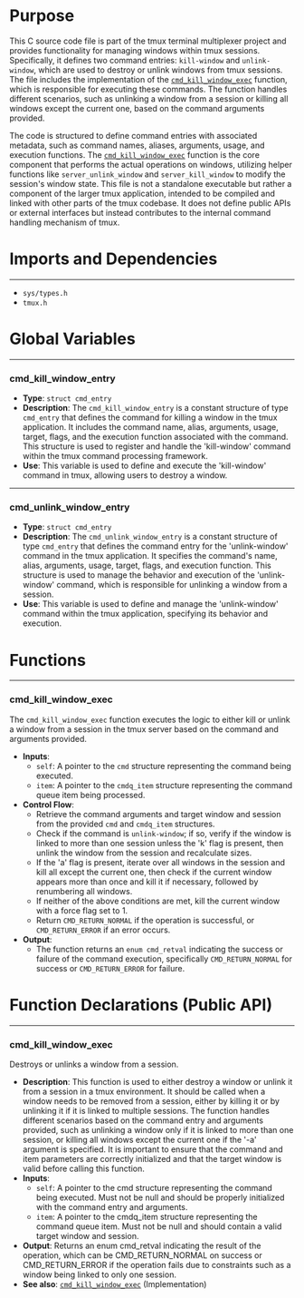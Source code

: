 # Purpose
This C source code file is part of the tmux terminal multiplexer project and provides functionality for managing windows within tmux sessions. Specifically, it defines two command entries: `kill-window` and `unlink-window`, which are used to destroy or unlink windows from tmux sessions. The file includes the implementation of the [`cmd_kill_window_exec`](#cmd_kill_window_exec) function, which is responsible for executing these commands. The function handles different scenarios, such as unlinking a window from a session or killing all windows except the current one, based on the command arguments provided.

The code is structured to define command entries with associated metadata, such as command names, aliases, arguments, usage, and execution functions. The [`cmd_kill_window_exec`](#cmd_kill_window_exec) function is the core component that performs the actual operations on windows, utilizing helper functions like `server_unlink_window` and `server_kill_window` to modify the session's window state. This file is not a standalone executable but rather a component of the larger tmux application, intended to be compiled and linked with other parts of the tmux codebase. It does not define public APIs or external interfaces but instead contributes to the internal command handling mechanism of tmux.
# Imports and Dependencies

---
- `sys/types.h`
- `tmux.h`


# Global Variables

---
### cmd_kill_window_entry
- **Type**: `struct cmd_entry`
- **Description**: The `cmd_kill_window_entry` is a constant structure of type `cmd_entry` that defines the command for killing a window in the tmux application. It includes the command name, alias, arguments, usage, target, flags, and the execution function associated with the command. This structure is used to register and handle the 'kill-window' command within the tmux command processing framework.
- **Use**: This variable is used to define and execute the 'kill-window' command in tmux, allowing users to destroy a window.


---
### cmd_unlink_window_entry
- **Type**: `struct cmd_entry`
- **Description**: The `cmd_unlink_window_entry` is a constant structure of type `cmd_entry` that defines the command entry for the 'unlink-window' command in the tmux application. It specifies the command's name, alias, arguments, usage, target, flags, and execution function. This structure is used to manage the behavior and execution of the 'unlink-window' command, which is responsible for unlinking a window from a session.
- **Use**: This variable is used to define and manage the 'unlink-window' command within the tmux application, specifying its behavior and execution.


# Functions

---
### cmd_kill_window_exec<!-- {{#callable:cmd_kill_window_exec}} -->
The `cmd_kill_window_exec` function executes the logic to either kill or unlink a window from a session in the tmux server based on the command and arguments provided.
- **Inputs**:
    - `self`: A pointer to the `cmd` structure representing the command being executed.
    - `item`: A pointer to the `cmdq_item` structure representing the command queue item being processed.
- **Control Flow**:
    - Retrieve the command arguments and target window and session from the provided `cmd` and `cmdq_item` structures.
    - Check if the command is `unlink-window`; if so, verify if the window is linked to more than one session unless the 'k' flag is present, then unlink the window from the session and recalculate sizes.
    - If the 'a' flag is present, iterate over all windows in the session and kill all except the current one, then check if the current window appears more than once and kill it if necessary, followed by renumbering all windows.
    - If neither of the above conditions are met, kill the current window with a force flag set to 1.
    - Return `CMD_RETURN_NORMAL` if the operation is successful, or `CMD_RETURN_ERROR` if an error occurs.
- **Output**:
    - The function returns an `enum cmd_retval` indicating the success or failure of the command execution, specifically `CMD_RETURN_NORMAL` for success or `CMD_RETURN_ERROR` for failure.


# Function Declarations (Public API)

---
### cmd_kill_window_exec<!-- {{#callable_declaration:cmd_kill_window_exec}} -->
Destroys or unlinks a window from a session.
- **Description**: This function is used to either destroy a window or unlink it from a session in a tmux environment. It should be called when a window needs to be removed from a session, either by killing it or by unlinking it if it is linked to multiple sessions. The function handles different scenarios based on the command entry and arguments provided, such as unlinking a window only if it is linked to more than one session, or killing all windows except the current one if the '-a' argument is specified. It is important to ensure that the command and item parameters are correctly initialized and that the target window is valid before calling this function.
- **Inputs**:
    - `self`: A pointer to the cmd structure representing the command being executed. Must not be null and should be properly initialized with the command entry and arguments.
    - `item`: A pointer to the cmdq_item structure representing the command queue item. Must not be null and should contain a valid target window and session.
- **Output**: Returns an enum cmd_retval indicating the result of the operation, which can be CMD_RETURN_NORMAL on success or CMD_RETURN_ERROR if the operation fails due to constraints such as a window being linked to only one session.
- **See also**: [`cmd_kill_window_exec`](#cmd_kill_window_exec)  (Implementation)


